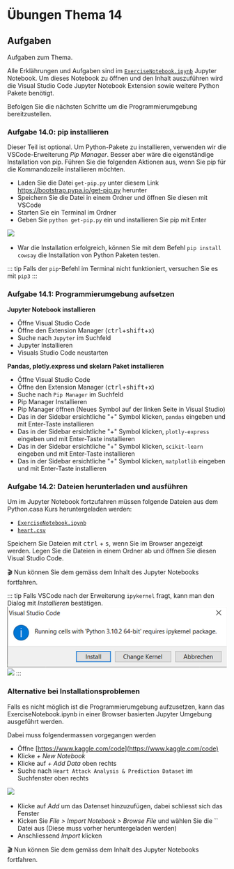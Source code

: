 # Übungen Thema 14

## Aufgaben

Aufgaben zum Thema.

Alle Erklährungen und Aufgaben sind im [`ExerciseNotebook.ipynb`](https://raw.githubusercontent.com/janikvonrotz/python.casa/main/topic-14/ExerciseNotebook.ipynb) Jupyter Notebook. Um dieses Notebook zu öffnen und den Inhalt auszuführen wird die Visual Studio Code Jupyter Notebook Extension sowie weitere Python Pakete benötigt. 

Befolgen Sie die nächsten Schritte um die Programmierumgebung bereitzustellen.

### Aufgabe 14.0: pip installieren

Dieser Teil ist optional. Um Python-Pakete zu installieren, verwenden wir die VSCode-Erweiterung *Pip Manager*. Besser aber wäre die eigenständige Installation von pip. Führen Sie die folgenden Aktionen aus, wenn Sie pip für die Kommandozeile installieren möchten.

* Laden Sie die Datei `get-pip.py` unter diesem Link <https://bootstrap.pypa.io/get-pip.py> herunter
* Speichern Sie die Datei in einem Ordner und öffnen Sie diesen mit VSCode
* Starten Sie ein Terminal im Ordner
* Geben Sie `python get-pip.py` ein und installieren Sie pip mit Enter

![](../pip-install.png)

* War die Installation erfolgreich, können Sie mit dem Befehl `pip install cowsay` die Installation von Python Paketen testen.

::: tip
Falls der `pip`-Befehl im Terminal nicht funktioniert, versuchen Sie es mit `pip3`
:::

### Aufgabe 14.1:  Programmierumgebung aufsetzen

**Jupyter Notebook installieren**

* Öffne Visual Studio Code
* Öffne den Extension Manager (<kbd>ctrl</kbd>+<kbd>shift</kbd>+<kbd>x</kbd>)
* Suche nach `Jupyter` im Suchfeld
* Jupyter Installieren
* Visuals Studio Code neustarten

**Pandas, plotly.express und skelarn Paket installieren**

* Öffne Visual Studio Code
* Öffne den Extension Manager (<kbd>ctrl</kbd>+<kbd>shift</kbd>+<kbd>x</kbd>)
* Suche nach `Pip Manager` im Suchfeld
* Pip Manager Installieren
* Pip Manager öffnen (Neues Symbol auf der linken Seite in Visual Studio)
* Das in der Sidebar ersichtliche "+" Symbol klicken, `pandas` eingeben und mit Enter-Taste installieren
* Das in der Sidebar ersichtliche "+" Symbol klicken, `plotly-express` eingeben und mit Enter-Taste installieren
* Das in der Sidebar ersichtliche "+" Symbol klicken, `scikit-learn` eingeben und mit Enter-Taste installieren
* Das in der Sidebar ersichtliche "+" Symbol klicken, `matplotlib` eingeben und mit Enter-Taste installieren

### Aufgabe 14.2:  Dateien herunterladen und ausführen

Um im Jupyter Notebook fortzufahren müssen folgende Dateien aus dem Python.casa Kurs heruntergeladen werden:

* [`ExerciseNotebook.ipynb`](https://raw.githubusercontent.com/janikvonrotz/python.casa/main/topic-14/ExerciseNotebook.ipynb)
* [`heart.csv`](https://raw.githubusercontent.com/janikvonrotz/python.casa/main/topic-14/heart.csv)

Speichern Sie Dateien mit <kbd>ctrl</kbd> + <kbd>s</kbd>, wenn Sie im Browser angezeigt werden.  Legen Sie die Dateien in einem Ordner ab und öffnen Sie diesen Visual Studio Code.

🎬 Nun können Sie dem gemäss dem Inhalt des Jupyter Notebooks fortfahren.

::: tip
Falls VSCode nach der Erweiterung `ipykernel` fragt, kann man den Dialog mit *Installieren* bestätigen.
![](../ipykernel-prompt.png)
![](../ipykernel.png)
:::

### Alternative bei Installationsproblemen

Falls es nicht möglich ist die Programmierumgebung aufzusetzen, kann das ExerciseNotebook.ipynb in einer Browser basierten Jupyter Umgebung ausgeführt werden.

Dabei muss folgendermassen vorgegangen werden
* Öffne [https://www.kaggle.com/code](https://www.kaggle.com/code)
* Klicke *+ New Notebook*
* Klicke auf *+ Add Data* oben rechts
* Suche nach `Heart Attack Analysis & Prediction Dataset` im Suchfenster oben rechts

![](../kaggle-heart-attack-data.png)

* Klicke auf *Add* um das Datenset hinzuzufügen, dabei schliesst sich das Fenster
* Kicken Sie *File > Import Notebook > Browse File* und wählen Sie die `` Datei aus (Diese muss vorher heruntergeladen werden)
* Anschliessend *Import* klicken

🎬 Nun können Sie dem gemäss dem Inhalt des Jupyter Notebooks fortfahren.
